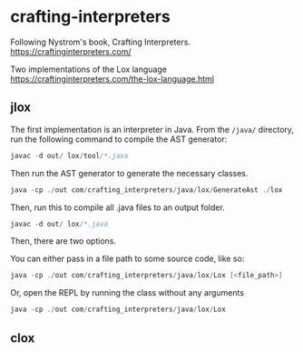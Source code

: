 # crafting-interpreters

Following Nystrom's book, Crafting Interpreters.
https://craftinginterpreters.com/

Two implementations of the Lox language
https://craftinginterpreters.com/the-lox-language.html

## jlox

The first implementation is an interpreter in Java. 
From the `/java/` directory, run the following command to compile the AST generator:

``` java
javac -d out/ lox/tool/*.java
```

Then run the AST generator to generate the necessary classes.

``` java
java -cp ./out com/crafting_interpreters/java/lox/GenerateAst ./lox
```

Then, run this to compile all .java files to an output folder.

``` java
javac -d out/ lox/*.java
```

Then, there are two options. 

You can either pass in a file path to some source code, like so:

``` java
java -cp ./out com/crafting_interpreters/java/lox/Lox [<file_path>]
```

Or, open the REPL by running the class without any arguments

``` java
java -cp ./out com/crafting_interpreters/java/lox/Lox
```

## clox


